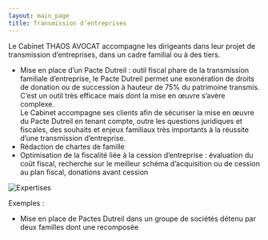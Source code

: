 ```yaml
---
layout: main_page
title: Transmission d’entreprises
---
```

<div class="text-justify">
    <div class="row">
        <div class="col-md-3"></div>
        <div class="col-md-6 p-4">
            <p>Le Cabinet THAOS AVOCAT accompagne les dirigeants dans leur projet de transmission d’entreprises, dans un cadre familial ou à des tiers.</p>
            <ul>
                <li>Mise en place d’un Pacte Dutreil : outil fiscal phare de la transmission familiale d’entreprise, le Pacte Dutreil permet une exonération de droits de donation ou de succession à hauteur de 75% du patrimoine transmis.<br>C’est un outil très efficace mais dont la mise en œuvre s’avère complexe.<br>Le Cabinet accompagne ses clients afin de sécuriser la mise en œuvre du Pacte Dutreil en tenant compte, outre les questions juridiques et fiscales, des souhaits et enjeux familiaux très importants à la réussite d’une transmission d’entreprise.</li>
                <li>Rédaction de chartes de famille</li>
                <li>Optimisation de la fiscalité liée à la cession d’entreprise : évaluation du coût fiscal, recherche sur le meilleur schéma d’acquisition ou de cession au plan fiscal, donations avant cession</li>
            </ul>
        </div>
        <div class="col-md-3"></div>
    </div>
    <div class="row dark">
        <div class="col-md-3"></div>
        <div class="col-md-6 p-0">
            <img src="{{ site.baseurl }}/images/expertises/AdobeStock_300196050_min.jpg" alt="Expertises" class="content-picture">
        </div>
        <div class="col-md-3"></div>
    </div>
    <div class="row">
        <div class="col-md-3"></div>
        <div class="col-md-6 p-4">
            <p>Exemples :</p>
            <ul>
                <li>Mise en place de Pactes Dutreil dans un groupe de sociétés détenu par deux familles dont une recomposée</li> 
            </ul>
        </div>
        <div class="col-md-3"></div>
    </div>
</div>